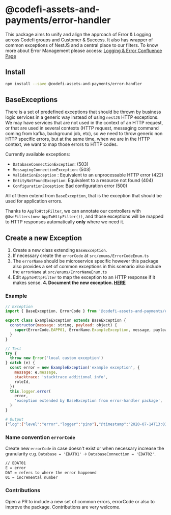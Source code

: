 # @codefi-assets-and-payments/error-handler

This package aims to unify and align the approach of Error & Logging across Codefi groups and Customer & Success. It also has wrapper of common exceptions of NestJS and a central place to our filters.
To know more about Error Management please access: [Logging & Error Confluence Page](https://consensysteam.atlassian.net/wiki/spaces/PRDC/pages/695436747/Monitoring+Logging+and+Alerting)

## Install

```bash
npm install --save @codefi-assets-and-payments/error-handler
```

## BaseExceptions

There is a set of predefined exceptions that should be thrown by business logic services in a generic way instead of using `nestJS` HTTP exceptions.
We may have services that are not used in the context of an HTTP request, or that are used in several contexts (HTTP request, messaging command coming from kafka, background job, etc), so we need to throw generic non HTTP specific errors, but at the same time, when we are in the HTTP context, we want to map those errors to HTTP codes.

Currently available exceptions:

* `DatabaseConnectionException`: (503)
* `MessagingConnectionException`: (503)
* `ValidationException` : Equivalent to an unprocessable HTTP error (422)
* `EntityNotFoundException`: Equivalent to a resource not found (404)
* `ConfigurationException`: Bad configuration error (500)

All of them extend from `BaseException`, that is the exception that should be used for application errors.

Thanks to `AppToHttpFilter`, we can annotate our controllers with `@UseFilters(new AppToHttpFilter())`, and those exceptions will be mapped to HTTP responses automatically **only** where we need it.

## Create a new Exception

1. Create a new class extending `BaseException`.
2. If necessary create the `errorCode` at `src/enums/ErrorCodeEnum.ts`
3. The `errorName` should be microservice specific however this package also provides a set of common exceptions in this scenario also include the `errorName` at `src/enums/ErrorNameEnum.ts`
3. Edit `AppToHttpFilter` to map the exception to an HTTP response if it makes sense.
**4. Document the new exception. [HERE](https://consensysteam.atlassian.net/wiki/spaces/PRDC/pages/851149243/Error+Documentation+-+Customer+Success)**

### Example

```Javascript
// Exception
import { BaseException, ErrorCode } from '@codefi-assets-and-payments/error-handler'

export class ExampleException extends BaseException {
  constructor(message: string, payload: object) {
    super(ErrorCode.EAPP01, ErrorName.ExampleException, message, payload)
  }
}

// Test
try {
  throw new Error('local custom exception')
} catch (e) {
  const error = new ExampleException('example exception', {
    message: e.message,
    stacktrace: 'stacktrace additional info',
    roleId,
  })
  this.logger.error(
    error,
    'exception extended by BaseException from error-handler package',
  )
}

```

```bash
# Output
{"log":{"level":"error","logger":"pino"},"@timestamp":"2020-07-14T13:03:31.466Z","module":"nestjs","context":"ErrorController","errorCode":"EEXA01","errorName":"ExampleException","payload":{ "message": "example exception", "stacktrace": "stacktrace additional info","roleId":"roleIdExample"},"ecs":{"version":"1.5.0"},"message":"exception extended by BaseException from error-handler package"}

```

### Name convention `errorCode`
Create new `errorCode` in case doesn't exist or when necessary increase the granularity e.g. `Database = 'EDAT01'` -> `DatabaseConnection = 'EDAT02'`.
```bash
// EDAT01
E = error
DAT = refers to where the error happened
01 = incremental number
```

### Contributions
Open a PR to include a new set of common errors, errorCode or also to improve the package. Contributions are very welcome.